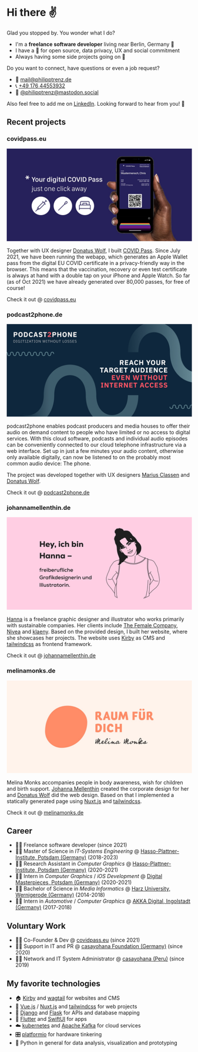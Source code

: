 # Hi there ✌️

Glad you stopped by. You wonder what I do?

* I'm a **freelance software developer** living near Berlin, Germany 📍
* I have a 💚 for open source, data privacy, UX and social commitment
* Always having some side projects going on 🤗



Do you want to connect, have questions or even a job request? 

* 📧 [mail@philipptrenz.de](mailto:mail@philipptrenz.de)
* 📞 [+49 176 44553932](tel:+4917644553932)
* 💬 <a rel="me" href="https://mastodon.social/@philipptrenz">@philipptrenz@mastodon.social</a>

Also feel free to add me on [LinkedIn](https://www.linkedin.com/in/philipptrenz/). Looking forward to hear from you! 🖖



## Recent projects

### covidpass.eu 

![COVID Pass - just a click away in your iOS Apple Wallet](images/og-covidpass.jpg)

Together with UX designer [Donatus Wolf](https://www.linkedin.com/in/donatuswolf/), I built [COVID Pass](https://github.com/philipptrenz/covidpass). Since July 2021, we have been running the webapp, which generates an Apple Wallet pass from the digital EU COVID certificate in a privacy-friendly way in the browser. This means that the vaccination, recovery or even test certificate is always at hand with a double tap on your iPhone and Apple Watch. So far (as of Oct 2021) we have already generated over 80,000 passes, for free of course!

Check it out @ [covidpass.eu](https://covidpass.eu/)



### podcast2phone.de

![podcast2phone - digitization without losses](images/og-podcast2phone.jpg)

podcast2phone enables podcast producers and media houses to offer their audio on demand content to people who have limited or no access to digital services. With this cloud software, podcasts and individual audio episodes can be conveniently connected to our cloud telephone infrastructure via a web interface. Set up in just a few minutes your audio content, otherwise only available digitally, can now be listened to on the probably most common audio device: The phone.

The project was developed together with UX designers [Marius Classen](https://www.linkedin.com/in/claßen/) and [Donatus Wolf](https://www.linkedin.com/in/donatuswolf/).

Check it out @ [podcast2phone.de](https://podcast2phone.de)



### johannamellenthin.de

![Johanna Mellenthin Open Graph Image](images/og-johannamellenthin.jpg)

[Hanna](https://www.linkedin.com/in/johannamellenthin/) is a freelance graphic designer and illustrator who works primarily with sustainable companies. Her clients include [The Female Company](https://www.thefemalecompany.com), [Nivea](https://www.nivea.com) and [klaeny](http://klaeny.de). Based on the provided design, I built her website, where she showcases her projects. The website uses [Kirby](https://github.com/getkirby/kirby) as CMS and [tailwindcss](https://github.com/tailwindlabs/tailwindcss) as frontend framework.

Check it out @ [johannamellenthin.de](https://johannamellenthin.de/)



### melinamonks.de

![Melina Monks Open Graph Image](images/og-melinamonks.jpg)

Melina Monks accompanies people in body awareness, wish for children and birth support. [Johanna Mellenthin](https://www.linkedin.com/in/johannamellenthin/) created the corporate design for her and [Donatus Wolf](https://www.linkedin.com/in/donatuswolf/) did the web design. Based on that I implemented a statically generated page using [Nuxt.js](https://github.com/nuxt/nuxt.js) and [tailwindcss](https://github.com/tailwindlabs/tailwindcss).

Check it out @ [melinamonks.de](https://melinamonks.de)



## Career

* 👨‍💼 Freelance software developer (since 2021)
* 👨‍🎓 Master of Science in *IT-Systems Engineering* @ [Hasso-Plattner-Institute, Potsdam (Germany)](https://hpi.de/en/) (2018-2023)
* 👨‍🔬 Research Assistant in *Computer Graphics* @ [Hasso-Plattner-Institute, Potsdam (Germany)](https://hpi.de/doellner/home.html) (2020-2021)
* 👨‍💻 Intern in *Computer Graphics* / *iOS Development* @ [Digital Masterpieces, Potsdam (Germany)](https://www.digitalmasterpieces.com) (2020-2021)
* 👨‍🎓 Bachelor of Science in *Media Informatics* @ [Harz University, Wernigerode (Germany)](https://www.hs-harz.de/en/) (2014-2018) 
* 👨‍💻 Intern in *Automotive* / *Computer Graphics* @ [AKKA Digital, Ingolstadt (Germany)](https://www.akka-technologies.com/sector/empower-your-activities-with-digital-technologies/) (2017-2018) 



## Voluntary Work

* 💁‍♂️ Co-Founder & Dev @ [covidpass.eu](https://covidpass.eu) (since 2021)
* 🙆‍♂️ Support in IT and PR @ [casayohana Foundation (Germany)](https://casayohana.org) (since 2020)
* 🙋‍♂️ Network and IT System Administrator @ [casayohana (Peru)](https://casayohana.org) (since 2019)



## My favorite technologies

* 🏠 [Kirby](https://github.com/getkirby/kirby) and [wagtail](https://github.com/wagtail/wagtail) for websites and CMS
* 👔 [Vue.js](https://github.com/vuejs/vue) / [Nuxt.js](https://github.com/nuxt/nuxt.js) and [tailwindcss](https://github.com/tailwindlabs/tailwindcss) for web projects
* 📡 [Django](https://github.com/django/django) and [Flask](https://github.com/pallets/flask) for APIs and database mapping
* 📱 [Flutter](https://github.com/flutter/flutter) and [SwiftUI](https://developer.apple.com/xcode/swiftui/) for apps
* ☁️ [kubernetes](https://kubernetes.io/de/) and [Apache Kafka](https://kafka.apache.org) for cloud services
* 🎛 [platformio](https://platformio.org) for hardware tinkering
* 🐍 Python in general for data analysis, visualization and prototyping
